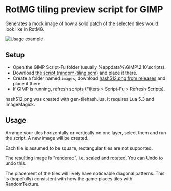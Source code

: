 # RotMG tiling preview script for GIMP

Generates a mock image of how a solid patch of the selected tiles would look like in RotMG.

![Usage example](https://i.imgur.com/37AYNs2.png)

## Setup

* Open the GIMP Script-Fu folder (usually %appdata%\GIMP\2.10\scripts).
* Download [the script (random-tiling.scm)](https://raw.githubusercontent.com/Saiapatsu/random-tiling/master/random-tiling.scm) and place it there.
* Create a folder named `images`, download [hash512.png from releases](https://github.com/Saiapatsu/random-tiling/releases/latest/download/hash512.png) and place it there.
* If GIMP is running, refresh scripts (Filters > Script-Fu > Refresh Scripts).

hash512.png was created with gen-tilehash.lua. It requires Lua 5.3 and ImageMagick.

## Usage

Arrange your tiles horizontally or vertically on one layer, select them and run the script. A new image will be created.

Each tile is assumed to be square; rectangular tiles are not supported.

The resulting image is "rendered", i.e. scaled and rotated. You can Undo to undo this.

The placement of the tiles will likely have noticeable diagonal patterns. This is (hopefully) consistent with how the game places tiles with RandomTexture.
